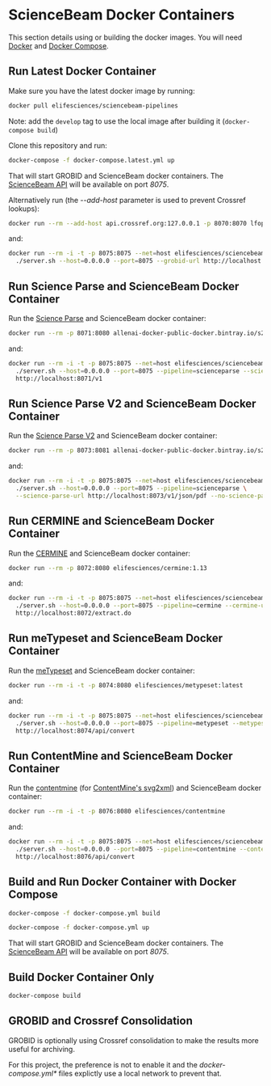 # ScienceBeam Docker Containers

This section details using or building the docker images. You will need [Docker](https://www.docker.com/) and [Docker Compose](https://docs.docker.com/compose/).

## Run Latest Docker Container

Make sure you have the latest docker image by running:

```bash
docker pull elifesciences/sciencebeam-pipelines
```

Note: add the `develop` tag to use the local image after building it (`docker-compose build`)

Clone this repository and run:

```bash
docker-compose -f docker-compose.latest.yml up
```

That will start GROBID and ScienceBeam docker containers. The [ScienceBeam API](API.md) will be available on port _8075_.

Alternatively run (the _--add-host_ parameter is used to prevent Crossref lookups):

```bash
docker run --rm --add-host api.crossref.org:127.0.0.1 -p 8070:8070 lfoppiano/grobid:0.5.3
```

and:

```bash
docker run --rm -i -t -p 8075:8075 --net=host elifesciences/sciencebeam-pipelines \
  ./server.sh --host=0.0.0.0 --port=8075 --grobid-url http://localhost:8070/api
```

## Run Science Parse and ScienceBeam Docker Container

Run the [Science Parse](https://github.com/allenai/science-parse) and ScienceBeam docker container:

```bash
docker run --rm -p 8071:8080 allenai-docker-public-docker.bintray.io/s2/scienceparse:1.3.2
```

and:

```bash
docker run --rm -i -t -p 8075:8075 --net=host elifesciences/sciencebeam-pipelines \
  ./server.sh --host=0.0.0.0 --port=8075 --pipeline=scienceparse --science-parse-url \
  http://localhost:8071/v1
```

## Run Science Parse V2 and ScienceBeam Docker Container

Run the [Science Parse V2](https://github.com/allenai/spv2) and ScienceBeam docker container:

```bash
docker run --rm -p 8073:8081 allenai-docker-public-docker.bintray.io/s2/spv2:2.10
```

and:

```bash
docker run --rm -i -t -p 8075:8075 --net=host elifesciences/sciencebeam-pipelines:develop \
  ./server.sh --host=0.0.0.0 --port=8075 --pipeline=scienceparse \
  --science-parse-url http://localhost:8073/v1/json/pdf --no-science-parse-xslt
```

## Run CERMINE and ScienceBeam Docker Container

Run the [CERMINE](https://github.com/CeON/CERMINE) and ScienceBeam docker container:

```bash
docker run --rm -p 8072:8080 elifesciences/cermine:1.13
```

and:

```bash
docker run --rm -i -t -p 8075:8075 --net=host elifesciences/sciencebeam-pipelines \
  ./server.sh --host=0.0.0.0 --port=8075 --pipeline=cermine --cermine-url \
  http://localhost:8072/extract.do
```

## Run meTypeset and ScienceBeam Docker Container

Run the [meTypeset](https://github.com/MartinPaulEve/meTypeset) and ScienceBeam docker container:

```bash
docker run --rm -i -t -p 8074:8080 elifesciences/metypeset:latest
```

and:

```bash
docker run --rm -i -t -p 8075:8075 --net=host elifesciences/sciencebeam-pipelines \
  ./server.sh --host=0.0.0.0 --port=8075 --pipeline=metypeset --metypeset-url \
  http://localhost:8074/api/convert
```

## Run ContentMine and ScienceBeam Docker Container

Run the [contentmine](https://github.com/elifesciences/contentmine-docker) (for [ContentMine's svg2xml](https://github.com/ContentMine/svg2xml)) and ScienceBeam docker container:

```bash
docker run --rm -i -t -p 8076:8080 elifesciences/contentmine
```

and:

```bash
docker run --rm -i -t -p 8075:8075 --net=host elifesciences/sciencebeam-pipelines \
  ./server.sh --host=0.0.0.0 --port=8075 --pipeline=contentmine --contentmine-url \
  http://localhost:8076/api/convert
```

## Build and Run Docker Container with Docker Compose

```bash
docker-compose -f docker-compose.yml build
```

```bash
docker-compose -f docker-compose.yml up
```

That will start GROBID and ScienceBeam docker containers. The [ScienceBeam API](API.md) will be available on port _8075_.

## Build Docker Container Only

```bash
docker-compose build
```

## GROBID and Crossref Consolidation

GROBID is optionally using Crossref consolidation to make the results more useful for archiving.

For this project, the preference is not to enable it and the _docker-compose.yml*_ files explictly use a local network to prevent that.
